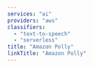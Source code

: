 ```yaml
---
services: "ai"
providers: "aws"
classifiers:
  - "text-to-speech"
  - "serverless"
title: "Amazon Polly"
linkTitle: "Amazon Polly"
---
```

